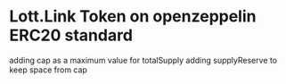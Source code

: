 # Lott.Link Token on openzeppelin ERC20 standard

adding cap as a maximum value for totalSupply
adding supplyReserve to keep space from cap

